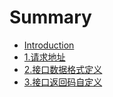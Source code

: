 # Summary

* [Introduction](README.md)
* [1.请求地址](chapter1.md)
* [2.接口数据格式定义](chapter2.md)
* [3.接口返回码自定义](chapter3/index.md)

